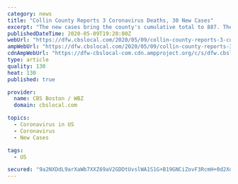 ```yaml
---
category: news
title: "Collin County Reports 3 Coronavirus Deaths, 30 New Cases"
excerpt: "The new cases bring the county's cumulative total to 887. The county currently has 280 active cases, including 84 in Plano."
publishedDateTime: 2020-05-09T19:20:00Z
webUrl: "https://dfw.cbslocal.com/2020/05/09/collin-county-reports-3-coronavirus-deaths-30-new-cases/"
ampWebUrl: "https://dfw.cbslocal.com/2020/05/09/collin-county-reports-3-coronavirus-deaths-30-new-cases/amp/"
cdnAmpWebUrl: "https://dfw-cbslocal-com.cdn.ampproject.org/c/s/dfw.cbslocal.com/2020/05/09/collin-county-reports-3-coronavirus-deaths-30-new-cases/amp/"
type: article
quality: 130
heat: 130
published: true

provider:
  name: CBS Boston / WBZ
  domain: cbslocal.com

topics:
  - Coronavirus in US
  - Coronavirus
  - New Cases

tags:
  - US

secured: "9a2NXDdL9arXaWb7XXZ69aV2GDDtUvslWA1S1G+B19GNCiZovF3RcmH+0d2Xq95zDyCUVb1TgmwGW4GHY4sC92r+Ksc5S6A7XSf3sK6l4BUnQmV6fg9B4yD26zgJM3TErtx/xNNJOn0Zdmk9ZdoP+Yq5TuJFGoPsKxoP6DYMaL/h1K+dmqi+NBq0D8vvZSh93hywCVeIeJbizT7UTUmwsKM81LoPNVh58gvBqdgNewKfOMHRNqxPgyVbSQ9yqIen1vEsO7JnFI7P/XYOhagiqIElNxcD+244BOsRAFyMpW9o1OAh/oljTW+99oTiNaJaejichm4oyzNN+qQ9jMN/yvPT1UyZ71+1x/arpPkIa1R4rfgMcCjmWm+nYw9GrgjenH2oCrAjwLNG35pye2jXiU4SLnS5Vo7uWbDQ3xMn118PLox6BhMk6u5Og48wV9K4svnnpdR91f4uEVCyvQuxgZQxVbDwESoonU9F3uHtR0c=;t4hSUabrta+7TdGBS/DWsQ=="
---
```


